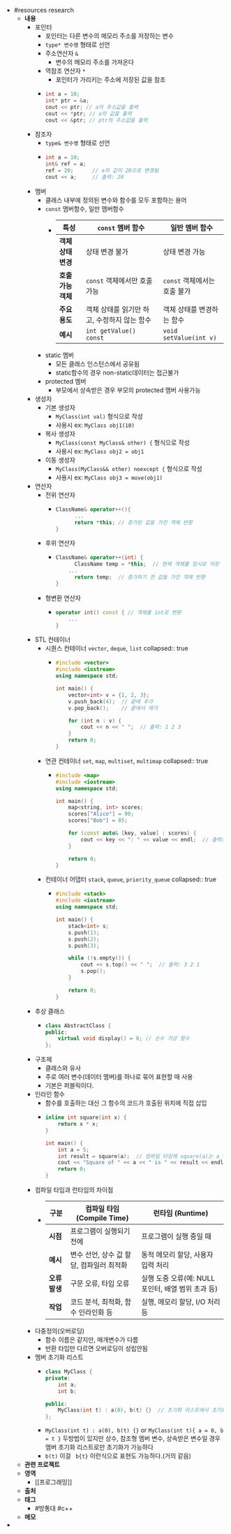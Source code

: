 - #resources research
	- **내용**
		- 포인터
			- 포인터는 다른 변수의 메모리 주소를 저장하는 변수
			- `type* 변수명` 형태로 선언
			- 주소연산자 `&`
				- 변수의 메모리 주소를 가져온다
			- 역참조 연산자 `*`
				- 포인터가 가리키는 주소에 저장된 값을 참조
			- ```c++
			  int a = 10;
			  int* ptr = &a; 
			  cout << ptr; // a의 주소값을 출력
			  cout << *ptr; // a의 값을 출력
			  cout << &ptr; // ptr의 주소값을 출력
			  ```
		- 참조자
			- `type& 변수명` 형태로 선언
			- ```c++
			  int a = 10;
			  int& ref = a;
			  ref = 20;      // a의 값이 20으로 변경됨
			  cout << a;     // 출력: 20
			  ```
		- 멤버
			- 클래스 내부에 정의된 변수와 함수를 모두 포함하는 용어
			- `const` 맴버함수, 일만 맴버함수
				- | 특성 | `const` 멤버 함수 | 일반 멤버 함수 |
				  | ---- | ---- | ---- |
				  | **객체 상태 변경** | 상태 변경 불가 | 상태 변경 가능 |
				  | **호출 가능 객체** | `const` 객체에서만 호출 가능 | `const` 객체에서는 호출 불가 |
				  | **주요 용도** | 객체 상태를 읽기만 하고, 수정하지 않는 함수 | 객체 상태를 변경하는 함수 |
				  | **예시** | `int getValue() const` | `void setValue(int v)` |
			- static 멤버
				- 모든 클래스 인스턴스에서 공유됨
				- static함수의 경우 non-static데이터는 접근불가
			- protected 멤버
				- 부모에서 상속받은 경우 부모의 protected 멤버 사용가능
		- 생성자
			- 기본 생성자
				- `MyClass(int val)` 형식으로 작성
				- 사용시 ex: `MyClass obj1(10)`
			- 복사 생성자
				- `MyClass(const MyClass& other) {` 형식으로 작성
				- 사용시 ex: `MyClass obj2 = obj1`
			- 이동 생성자
				- `MyClass(MyClass&& other) noexcept {` 형식으로 작성
				- 사용시 ex: `MyClass obj3 = move(obj1)`
		- 연산자
			- 전위 연산자
				- ```c++
				  ClassName& operator++(){
				    	...
				    	return *this; // 증가된 값을 가진 객체 반환
				  }
				  ```
			- 후위 연산자
				- ```c++
				  ClassName& operator++(int) {
				    	ClassName temp = *this;  // 현재 객체를 임시로 저장
				      ...
				    	return temp;  // 증가하기 전 값을 가진 객체 반환
				  }
				  ```
			- 형변환 연산자
				- ```c++
				  operator int() const { // 객체를 int로 변환
				      ...
				  }
				  ```
		- STL 컨테이너
			- 시퀀스 컨테이너 `vector`, `deque`, `list`
			  collapsed:: true
				- ```c++
				  #include <vector>
				  #include <iostream>
				  using namespace std;
				  
				  int main() {
				      vector<int> v = {1, 2, 3};
				      v.push_back(4);  // 끝에 추가
				      v.pop_back();    // 끝에서 제거
				  
				      for (int n : v) {
				          cout << n << " ";  // 출력: 1 2 3
				      }
				      return 0;
				  }
				  ```
			- 연관 컨테이너 `set`, `map`, `multiset`, `multimap`
			  collapsed:: true
				- ```c++
				  #include <map>
				  #include <iostream>
				  using namespace std;
				  
				  int main() {
				      map<string, int> scores;
				      scores["Alice"] = 90;
				      scores["Bob"] = 85;
				  
				      for (const auto& [key, value] : scores) {
				          cout << key << ": " << value << endl;  // 출력: Alice: 90, Bob: 85
				      }
				  
				      return 0;
				  }
				  ```
			- 컨테이너 어댑터 `stack`, `queue`, `priority_queue`
			  collapsed:: true
				- ```c++
				  #include <stack>
				  #include <iostream>
				  using namespace std;
				  
				  int main() {
				      stack<int> s;
				      s.push(1);
				      s.push(2);
				      s.push(3);
				  
				      while (!s.empty()) {
				          cout << s.top() << " ";  // 출력: 3 2 1
				          s.pop();
				      }
				  
				      return 0;
				  }
				  ```
		- 추상 클래스
			- ```c++
			  class AbstractClass {
			  public:
			      virtual void display() = 0; // 순수 가상 함수
			  };
			  ```
		- 구조체
			- 클래스와 유사
			- 주로 여러 변수(데이터 멤버)를 하나로 묶어 표현할 때 사용
			- 기본은 퍼블릭이다.
		- 인라인 함수
			- 함수를 호출하는 대신 그 함수의 코드가 호출된 위치에 직접 삽입
			- ```c++
			  inline int square(int x) {
			      return x * x;
			  }
			  
			  int main() {
			      int a = 5;
			      int result = square(a);  // 컴파일 타임에 square(a)는 a * a 로 교체되서 실행됨
			      cout << "Square of " << a << " is " << result << endl;
			      return 0;
			  }
			  ```
		- 컴파일 타임과 런타임의 차이점
			- | 구분 | 컴파일 타임 (Compile Time) | 런타임 (Runtime) |
			  | ---- | ---- | ---- |
			  | **시점** | 프로그램이 실행되기 전에 | 프로그램이 실행 중일 때 |
			  | **예시** | 변수 선언, 상수 값 할당, 컴파일러 최적화 | 동적 메모리 할당, 사용자 입력 처리 |
			  | **오류 발생** | 구문 오류, 타입 오류 | 실행 도중 오류(예: NULL 포인터, 배열 범위 초과 등) |
			  | **작업** | 코드 분석, 최적화, 함수 인라인화 등 | 실행, 메모리 할당, I/O 처리 등 |
		- 다중정의(오버로딩)
			- 함수 이름은 같지만, 매개변수가 다름
			- 반환 타입만 다르면 오버로딩이 성립안됨
		- 멤버 초기화 리스트
			- ```c++
			  class MyClass {
			  private:
			      int a;
			      int b;
			  
			  public:
			      MyClass(int t) : a(0), b(t) {}  // 초기화 리스트에서 초기화
			  };
			  ```
			- `MyClass(int t) : a(0), b(t) {}` or `MyClass(int t){ a = 0, b = t }` 두방법이 있지만 상수, 참조형 멤버 변수, 상속받은 변수일 경우 멤버 초기화 리스트로만 초기화가 가능하다
			- `b(t)` 이걸 ` b{t}` 이런식으로 표현도 가능하다.(거의 같음)
	- **관련 프로젝트**
	- **영역**
		- [[프로그래밍]]
	- **출처**
	- **태그**
		- #방통대 #c++
	- **메모**
-